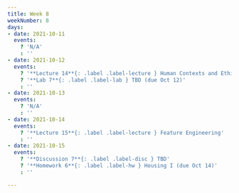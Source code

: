 ```yaml
---
title: Week 8
weekNumber: 8
days:
- date: 2021-10-11
  events:
    ? 'N/A'
    : ''
- date: 2021-10-12
  events:
    ? '**Lecture 14**{: .label .label-lecture } Human Contexts and Ethics'
    ? '**Lab 7**{: .label .label-lab } TBD (due Oct 12)'
    : ''
- date: 2021-10-13
  events:
    ? 'N/A'
    : ''
- date: 2021-10-14
  events:
    ? '**Lecture 15**{: .label .label-lecture } Feature Engineering'
    : ''
- date: 2021-10-15
  events:
    ? '**Discussion 7**{: .label .label-disc } TBD'
    ? '**Homework 6**{: .label .label-hw } Housing I (due Oct 14)'
    : ''    

---
```

